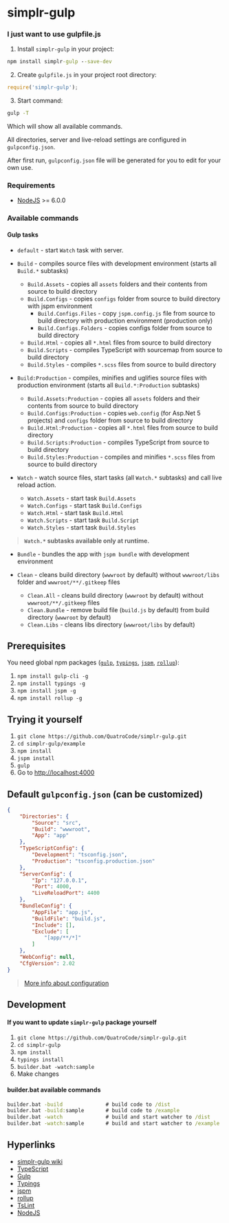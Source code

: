 # simplr-gulp

### I just want to use gulpfile.js
1) Install `simplr-gulp` in your project: 
```cmd
npm install simplr-gulp --save-dev
```
2) Create `gulpfile.js` in your project root directory:
```js
require('simplr-gulp');
```
3) Start command:
```cmd
gulp -T
```
Which will show all available commands.

All directories, server and live-reload settings are configured in `gulpconfig.json`.

After first run, `gulpconfig.json` file will be generated for you to edit for your own use.

### Requirements
* [NodeJS](https://nodejs.org) >= 6.0.0

### Available commands
#### Gulp tasks
* `default` - start `Watch` task with server.
* `Build` - compiles source files with development environment (starts all `Build.*` subtasks)
    * `Build.Assets` - copies all `assets` folders and their contents from source to build directory
    * `Build.Configs` - copies `configs` folder from source to build directory with jspm environment
        * `Build.Configs.Files` - copy `jspm.config.js` file from source to build directory with production environment (production only)
        * `Build.Configs.Folders` - copies configs folder from source to build directory
    * `Build.Html` - copies all `*.html` files from source to build directory
    * `Build.Scripts` - compiles TypeScript with sourcemap from source to build directory
    * `Build.Styles` - compiles `*.scss` files from source to build directory

* `Build:Production` - compiles, minifies and uglifies source files with production environment (starts all `Build.*:Production` subtasks)
    * `Build.Assets:Production` - copies all `assets` folders and their contents from source to build directory
    * `Build.Configs:Production` - copies `web.config` (for Asp.Net 5 projects) and `configs` folder from source to build directory
    * `Build.Html:Production` - copies all `*.html` files from source to build directory
    * `Build.Scripts:Production` - compiles TypeScript from source to build directory
    * `Build.Styles:Production` - compiles and minifies `*.scss` files from source to build directory


* `Watch` - watch source files, start tasks (all `Watch.*` subtasks) and call live reload action.
    * `Watch.Assets` - start task `Build.Assets`
    * `Watch.Configs` - start task `Build.Configs`
    * `Watch.Html` - start task `Build.Html`
    * `Watch.Scripts` - start task `Build.Script`
    * `Watch.Styles` - start task `Build.Styles`

> **`Watch.*` subtasks available only at runtime.**

* `Bundle` - bundles the app with `jspm bundle` with development environment

* `Clean` - cleans build directory (`wwwroot` by default) without `wwwroot/libs` folder and `wwwroot/**/.gitkeep` files
    * `Clean.All` - cleans build directory (`wwwroot` by default) without `wwwroot/**/.gitkeep` files
    * `Clean.Bundle` - remove build file (`build.js` by default) from build directory (`wwwroot` by default)
    * `Clean.Libs` - cleans libs directory (`wwwroot/libs` by default)

## Prerequisites
You need global npm packages ([`gulp`](https://github.com/gulpjs/gulp-cli), [`typings`](https://github.com/typings/registry), [`jspm`](https://github.com/jspm/jspm-cli), [`rollup`](https://github.com/rollup/rollup)):

1. `npm install gulp-cli -g`
2. `npm install typings -g`
3. `npm install jspm -g`
4. `npm install rollup -g`

## Trying it yourself
1. `git clone https://github.com/QuatroCode/simplr-gulp.git`
2. `cd simplr-gulp/example`
3. `npm install`
4. `jspm install`
5. `gulp`
6. Go to [http://localhost:4000](http://localhost:4000)

## Default `gulpconfig.json` (can be customized)
```json
{
    "Directories": {
        "Source": "src",
        "Build": "wwwroot",
        "App": "app"
    },
    "TypeScriptConfig": {
        "Development": "tsconfig.json",
        "Production": "tsconfig.production.json"
    },
    "ServerConfig": {
        "Ip": "127.0.0.1",
        "Port": 4000,
        "LiveReloadPort": 4400
    },
    "BundleConfig": {
        "AppFile": "app.js",
        "BuildFile": "build.js",
        "Include": [],
        "Exclude": [
            "[app/**/*]"
        ]
    },
    "WebConfig": null,
    "CfgVersion": 2.02
}
```
> [More info about configuration](https://github.com/QuatroCode/simplr-gulp/wiki/Configuration)

## Development
#### If you want to update `simplr-gulp` package yourself
1. `git clone https://github.com/QuatroCode/simplr-gulp.git`
2. `cd simplr-gulp`
3. `npm install`
3. `typings install`
4. `builder.bat -watch:sample`
5. Make changes

#### builder.bat available commands
```cmd
builder.bat -build	            # build code to /dist
builder.bat -build:sample	    # build code to /example
builder.bat -watch	            # build and start watcher to /dist
builder.bat -watch:sample	    # build and start watcher to /example
```

## Hyperlinks
* [simplr-gulp wiki](https://github.com/QuatroCode/simplr-gulp/wiki)
* [TypeScript](https://github.com/Microsoft/TypeScript)
* [Gulp](https://github.com/gulpjs/gulp)
* [Typings](https://github.com/typings/registry)
* [jspm](https://github.com/jspm/jspm-cli)
* [rollup](https://github.com/rollup/rollup)
* [TsLint](https://github.com/palantir/tslint)
* [NodeJS](https://nodejs.org)
